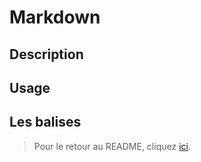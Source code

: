 # Markdown

## Description

## Usage

## Les balises

> Pour le retour au README, cliquez [ici](https://github.com/FriquetLuca/exercise-markdown/blob/master/README.md).